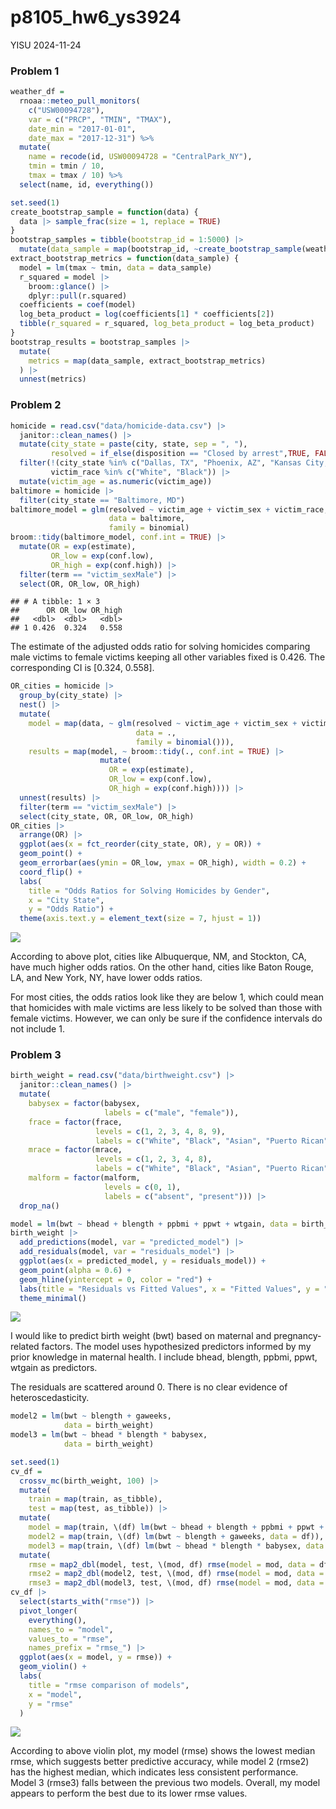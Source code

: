 p8105_hw6_ys3924
================
YISU
2024-11-24

### Problem 1

``` r
weather_df = 
  rnoaa::meteo_pull_monitors(
    c("USW00094728"),
    var = c("PRCP", "TMIN", "TMAX"), 
    date_min = "2017-01-01",
    date_max = "2017-12-31") %>%
  mutate(
    name = recode(id, USW00094728 = "CentralPark_NY"),
    tmin = tmin / 10,
    tmax = tmax / 10) %>%
  select(name, id, everything())
```

``` r
set.seed(1)
create_bootstrap_sample = function(data) {
  data |> sample_frac(size = 1, replace = TRUE)
}
bootstrap_samples = tibble(bootstrap_id = 1:5000) |>
  mutate(data_sample = map(bootstrap_id, ~create_bootstrap_sample(weather_df)))
extract_bootstrap_metrics = function(data_sample) {
  model = lm(tmax ~ tmin, data = data_sample)
  r_squared = model |>
    broom::glance() |>
    dplyr::pull(r.squared)
  coefficients = coef(model)
  log_beta_product = log(coefficients[1] * coefficients[2])
  tibble(r_squared = r_squared, log_beta_product = log_beta_product)
}
bootstrap_results = bootstrap_samples |>
  mutate(
    metrics = map(data_sample, extract_bootstrap_metrics)
  ) |>
  unnest(metrics)
```

### Problem 2

``` r
homicide = read.csv("data/homicide-data.csv") |>
  janitor::clean_names() |>
  mutate(city_state = paste(city, state, sep = ", "),
         resolved = if_else(disposition == "Closed by arrest",TRUE, FALSE)) |>
  filter(!(city_state %in% c("Dallas, TX", "Phoenix, AZ", "Kansas City, MO", "Tulsa, AL")),
         victim_race %in% c("White", "Black")) |>
  mutate(victim_age = as.numeric(victim_age))
baltimore = homicide |>
  filter(city_state == "Baltimore, MD")
baltimore_model = glm(resolved ~ victim_age + victim_sex + victim_race,
                      data = baltimore,
                      family = binomial)
broom::tidy(baltimore_model, conf.int = TRUE) |>
  mutate(OR = exp(estimate),
         OR_low = exp(conf.low),
         OR_high = exp(conf.high)) |>
  filter(term == "victim_sexMale") |>
  select(OR, OR_low, OR_high)
```

    ## # A tibble: 1 × 3
    ##      OR OR_low OR_high
    ##   <dbl>  <dbl>   <dbl>
    ## 1 0.426  0.324   0.558

The estimate of the adjusted odds ratio for solving homicides comparing
male victims to female victims keeping all other variables fixed is
0.426. The corresponding CI is \[0.324, 0.558\].

``` r
OR_cities = homicide |>
  group_by(city_state) |>
  nest() |>
  mutate(
    model = map(data, ~ glm(resolved ~ victim_age + victim_sex + victim_race, 
                            data = ., 
                            family = binomial())),
    results = map(model, ~ broom::tidy(., conf.int = TRUE) |>
                    mutate(
                      OR = exp(estimate),
                      OR_low = exp(conf.low),
                      OR_high = exp(conf.high)))) |>
  unnest(results) |>
  filter(term == "victim_sexMale") |>
  select(city_state, OR, OR_low, OR_high)
OR_cities |>
  arrange(OR) |>
  ggplot(aes(x = fct_reorder(city_state, OR), y = OR)) +
  geom_point() +
  geom_errorbar(aes(ymin = OR_low, ymax = OR_high), width = 0.2) +
  coord_flip() +
  labs(
    title = "Odds Ratios for Solving Homicides by Gender",
    x = "City State",
    y = "Odds Ratio") +
  theme(axis.text.y = element_text(size = 7, hjust = 1))
```

![](p8105_hw6_ys3924_files/figure-gfm/unnamed-chunk-4-1.png)<!-- -->

According to above plot, cities like Albuquerque, NM, and Stockton, CA,
have much higher odds ratios. On the other hand, cities like Baton
Rouge, LA, and New York, NY, have lower odds ratios.

For most cities, the odds ratios look like they are below 1, which could
mean that homicides with male victims are less likely to be solved than
those with female victims. However, we can only be sure if the
confidence intervals do not include 1.

### Problem 3

``` r
birth_weight = read.csv("data/birthweight.csv") |>
  janitor::clean_names() |>
  mutate(
    babysex = factor(babysex, 
                     labels = c("male", "female")),
    frace = factor(frace, 
                   levels = c(1, 2, 3, 4, 8, 9),
                   labels = c("White", "Black", "Asian", "Puerto Rican", "Other", "Unknown")),
    mrace = factor(mrace, 
                   levels = c(1, 2, 3, 4, 8),
                   labels = c("White", "Black", "Asian", "Puerto Rican", "Other")),
    malform = factor(malform,
                     levels = c(0, 1),
                     labels = c("absent", "present"))) |>
  drop_na()
```

``` r
model = lm(bwt ~ bhead + blength + ppbmi + ppwt + wtgain, data = birth_weight)
birth_weight |>
  add_predictions(model, var = "predicted_model") |>
  add_residuals(model, var = "residuals_model") |>
  ggplot(aes(x = predicted_model, y = residuals_model)) +
  geom_point(alpha = 0.6) +
  geom_hline(yintercept = 0, color = "red") +
  labs(title = "Residuals vs Fitted Values", x = "Fitted Values", y = "Residuals") +
  theme_minimal()
```

![](p8105_hw6_ys3924_files/figure-gfm/unnamed-chunk-6-1.png)<!-- -->

I would like to predict birth weight (bwt) based on maternal and
pregnancy-related factors. The model uses hypothesized predictors
informed by my prior knowledge in maternal health. I include bhead,
blength, ppbmi, ppwt, wtgain as predictors.

The residuals are scattered around 0. There is no clear evidence of
heteroscedasticity.

``` r
model2 = lm(bwt ~ blength + gaweeks, 
            data = birth_weight)
model3 = lm(bwt ~ bhead * blength * babysex, 
            data = birth_weight)
```

``` r
set.seed(1)
cv_df = 
  crossv_mc(birth_weight, 100) |>
  mutate(
    train = map(train, as_tibble),
    test = map(test, as_tibble)) |>
  mutate(
    model = map(train, \(df) lm(bwt ~ bhead + blength + ppbmi + ppwt + wtgain, data = df)),
    model2 = map(train, \(df) lm(bwt ~ blength + gaweeks, data = df)),
    model3 = map(train, \(df) lm(bwt ~ bhead * blength * babysex, data = df))) |> 
  mutate(
    rmse = map2_dbl(model, test, \(mod, df) rmse(model = mod, data = df)),
    rmse2 = map2_dbl(model2, test, \(mod, df) rmse(model = mod, data = df)),
    rmse3 = map2_dbl(model3, test, \(mod, df) rmse(model = mod, data = df)))
cv_df |> 
  select(starts_with("rmse")) |> 
  pivot_longer(
    everything(),
    names_to = "model", 
    values_to = "rmse",
    names_prefix = "rmse_") |> 
  ggplot(aes(x = model, y = rmse)) + 
  geom_violin() +
  labs(
    title = "rmse comparison of models",
    x = "model",
    y = "rmse"
  )
```

![](p8105_hw6_ys3924_files/figure-gfm/unnamed-chunk-8-1.png)<!-- -->

According to above violin plot, my model (rmse) shows the lowest median
rmse, which suggests better predictive accuracy, while model 2 (rmse2)
has the highest median, which indicates less consistent performance.
Model 3 (rmse3) falls between the previous two models. Overall, my model
appears to perform the best due to its lower rmse values.
